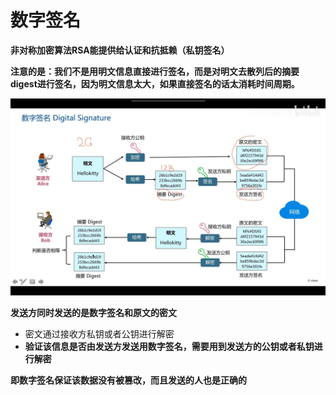 #  数字签名

**非对称加密算法RSA能提供给认证和抗抵赖（私钥签名）**

**注意的是：我们不是用明文信息直接进行签名，而是对明文去散列后的摘要digest进行签名，因为明文信息太大，如果直接签名的话太消耗时间周期。**

![image-20220624181307907](assets/image-20220624181307907.png)

**发送方同时发送的是数字签名和原文的密文**

+ 密文通过接收方私钥或者公钥进行解密
+ **验证该信息是否由发送方发送用数字签名，需要用到发送方的公钥或者私钥进行解密**

**即数字签名保证该数据没有被篡改，而且发送的人也是正确的**